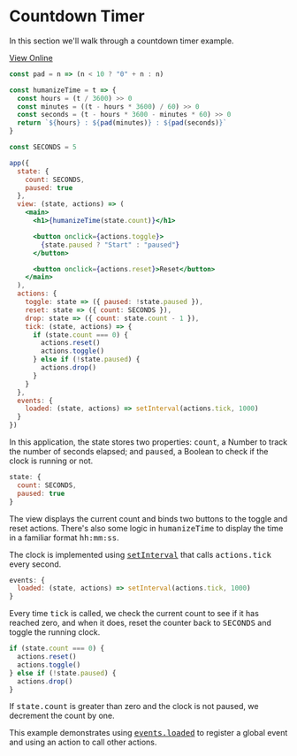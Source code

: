 # Countdown Timer

In this section we'll walk through a countdown timer example.

[View Online](https://codepen.io/hyperapp/pen/xdRjrL?editors=0010)

```jsx
const pad = n => (n < 10 ? "0" + n : n)

const humanizeTime = t => {
  const hours = (t / 3600) >> 0
  const minutes = ((t - hours * 3600) / 60) >> 0
  const seconds = (t - hours * 3600 - minutes * 60) >> 0
  return `${hours} : ${pad(minutes)} : ${pad(seconds)}`
}

const SECONDS = 5

app({
  state: {
    count: SECONDS,
    paused: true
  },
  view: (state, actions) => (
    <main>
      <h1>{humanizeTime(state.count)}</h1>

      <button onclick={actions.toggle}>
        {state.paused ? "Start" : "paused"}
      </button>

      <button onclick={actions.reset}>Reset</button>
    </main>
  ),
  actions: {
    toggle: state => ({ paused: !state.paused }),
    reset: state => ({ count: SECONDS }),
    drop: state => ({ count: state.count - 1 }),
    tick: (state, actions) => {
      if (state.count === 0) {
        actions.reset()
        actions.toggle()
      } else if (!state.paused) {
        actions.drop()
      }
    }
  },
  events: {
    loaded: (state, actions) => setInterval(actions.tick, 1000)
  }
})
```

In this application, the state stores two properties: <samp>count</samp>, a Number to track the number of seconds elapsed; and <samp>paused</samp>, a Boolean to check if the clock is running or not.

```jsx
state: {
  count: SECONDS,
  paused: true
}
```

The view displays the current count and binds two buttons to the toggle and reset actions. There's also some logic in <samp>humanizeTime</samp> to display the time in a familiar format <samp>hh:mm:ss</samp>.

The clock is implemented using [<samp>setInterval</samp>](https://developer.mozilla.org/en-US/docs/Web/API/WindowOrWorkerGlobalScope/setInterval) that calls <samp>actions.tick</samp> every second.

```jsx
events: {
  loaded: (state, actions) => setInterval(actions.tick, 1000)
}
```

Every time <samp>tick</samp> is called, we check the current count to see if it has reached zero, and when it does, reset the counter back to <samp>SECONDS</samp> and toggle the running clock.

```jsx
if (state.count === 0) {
  actions.reset()
  actions.toggle()
} else if (!state.paused) {
  actions.drop()
}
```

If <samp>state.count</samp> is greater than zero and the clock is not paused, we decrement the count by one.

This example demonstrates using <samp>[events.loaded](/docs/api.md#events-loaded)</samp> to register a global event and using an action to call other actions.

